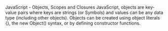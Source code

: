 JavaScript - Objects, Scopes and Closures
JavaScript, objects are key-value pairs where keys are strings (or Symbols) and values can be any data type (including other objects). Objects can be created using object literals {}, the new Object() syntax, or by defining constructor functions.


